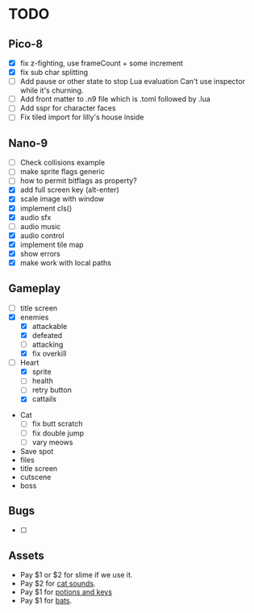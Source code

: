 # TODO
## Pico-8
- [x] fix z-fighting, use frameCount + some increment
- [x] fix sub char splitting
- [ ] Add pause or other state to stop Lua evaluation
      Can't use inspector while it's churning.
- [ ] Add front matter to .n9 file which is .toml followed by .lua
- [ ] Add sspr for character faces
- [ ] Fix tiled import for lilly's house inside
## Nano-9
- [ ] Check collisions example
- [ ] make sprite flags generic
- [ ] how to permit bitflags as property?
- [x] add full screen key (alt-enter)
- [x] scale image with window
- [x] implement cls()
- [x] audio sfx
- [ ] audio music
- [x] audio control
- [x] implement tile map
- [x] show errors
- [x] make work with local paths

## Gameplay
- [ ] title screen
- [x] enemies
  - [x] attackable
  - [x] defeated
  - [ ] attacking
  - [x] fix overkill
- [ ] Heart
  - [x] sprite
  - [ ] health
  - [ ] retry button
  - [x] cattails
- Cat
  - [ ] fix butt scratch
  - [ ] fix double jump
  - [ ] vary meows
- Save spot
- files
- title screen
- cutscene
- boss

## Bugs
- [ ]

## Assets
- Pay $1 or $2 for slime if we use it.
- Pay $2 for [cat sounds](https://eddie-yu.itch.io/mimi-the-cat-sfx).
- Pay $1 for [potions and keys](https://dantepixels.itch.io/key-items-16x16)
- Pay $1 for [bats](https://elthen.itch.io/bat-sprite-pack).
